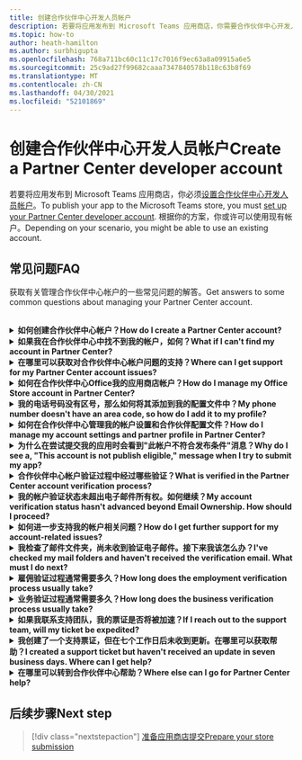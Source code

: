 ```yaml
---
title: 创建合作伙伴中心开发人员帐户
description: 若要将应用发布到 Microsoft Teams 应用商店，你需要合作伙伴中心开发人员帐户。
ms.topic: how-to
author: heath-hamilton
ms.author: surbhigupta
ms.openlocfilehash: 768a711bc60c11c17c7016f9ec63a8a09915a6e5
ms.sourcegitcommit: 25c9ad27f99682caaa7347840578b118c63b8f69
ms.translationtype: MT
ms.contentlocale: zh-CN
ms.lasthandoff: 04/30/2021
ms.locfileid: "52101869"
---
```

# <a name="create-a-partner-center-developer-account"></a><span data-ttu-id="5c974-103">创建合作伙伴中心开发人员帐户</span><span class="sxs-lookup"><span data-stu-id="5c974-103">Create a Partner Center developer account</span></span>

<span data-ttu-id="5c974-104">若要将应用发布到 Microsoft Teams 应用商店，你必须[设置合作伙伴中心开发人员帐户](https://docs.microsoft.com/office/dev/store/open-a-developer-account)。</span><span class="sxs-lookup"><span data-stu-id="5c974-104">To publish your app to the Microsoft Teams store, you must [set up your Partner Center developer account](https://docs.microsoft.com/office/dev/store/open-a-developer-account).</span></span> <span data-ttu-id="5c974-105">根据你的方案，你或许可以使用现有帐户。</span><span class="sxs-lookup"><span data-stu-id="5c974-105">Depending on your scenario, you might be able to use an existing account.</span></span>

## <a name="faq"></a><span data-ttu-id="5c974-106">常见问题</span><span class="sxs-lookup"><span data-stu-id="5c974-106">FAQ</span></span>

<span data-ttu-id="5c974-107">获取有关管理合作伙伴中心帐户的一些常见问题的解答。</span><span class="sxs-lookup"><span data-stu-id="5c974-107">Get answers to some common questions about managing your Partner Center account.</span></span>

<br>

<details>

<summary><span data-ttu-id="5c974-108"><b>如何创建合作伙伴中心帐户？</b></span><span class="sxs-lookup"><span data-stu-id="5c974-108"><b>How do I create a Partner Center account?</b></span></span></summary>

<span data-ttu-id="5c974-109">可以通过以下方法之一创建合作伙伴中心帐户：</span><span class="sxs-lookup"><span data-stu-id="5c974-109">You can create a Partner Center account one of the following ways:</span></span>

* <span data-ttu-id="5c974-110">如果你是合作伙伴中心的新用户，并且没有 Microsoft 网络帐户，则使用合作伙伴 [中心注册页面 创建帐户](/office/dev/store/open-a-developer-account#create-an-account-using-the-partner-center-enrollment-page)。</span><span class="sxs-lookup"><span data-stu-id="5c974-110">If you're new to Partner Center and don't have a Microsoft Network Account, [create an account using the Partner Center enrollment page](/office/dev/store/open-a-developer-account#create-an-account-using-the-partner-center-enrollment-page).</span></span>
* <span data-ttu-id="5c974-111">如果你已在 Microsoft 合作伙伴网络中注册，则使用现有 Microsoft 合作伙伴中心注册直接从合作伙伴 [中心创建帐户](/office/dev/store/open-a-developer-account#create-an-account-using-an-existing-partner-center-enrollment)。</span><span class="sxs-lookup"><span data-stu-id="5c974-111">If you're already enrolled in the Microsoft Partner Network, [create an account directly from Partner Center using existing Microsoft Partner Center enrollments](/office/dev/store/open-a-developer-account#create-an-account-using-an-existing-partner-center-enrollment).</span></span>

<br>

</details>

<details>

<summary><span data-ttu-id="5c974-112"><b>如果我在合作伙伴中心中找不到我的帐户，如何？</b></span><span class="sxs-lookup"><span data-stu-id="5c974-112"><b>What if I can't find my account in Partner Center?</b></span></span></summary>

<span data-ttu-id="5c974-113">打开合作伙伴 [中心支持票证](https://partner.microsoft.com/support/v2/?stage=1) 并选择以下选项：</span><span class="sxs-lookup"><span data-stu-id="5c974-113">Open a [Partner Center support ticket](https://partner.microsoft.com/support/v2/?stage=1) and select the following:</span></span>

| <span data-ttu-id="5c974-114">菜单</span><span class="sxs-lookup"><span data-stu-id="5c974-114">Menu</span></span> | <span data-ttu-id="5c974-115">选项</span><span class="sxs-lookup"><span data-stu-id="5c974-115">Option</span></span> |
| -------   | -------  |
|<span data-ttu-id="5c974-116">类别</span><span class="sxs-lookup"><span data-stu-id="5c974-116">Category</span></span>| <span data-ttu-id="5c974-117">商业市场</span><span class="sxs-lookup"><span data-stu-id="5c974-117">Commercial Marketplace</span></span>|
| <span data-ttu-id="5c974-118">主题</span><span class="sxs-lookup"><span data-stu-id="5c974-118">Topic</span></span> | <span data-ttu-id="5c974-119">一般市场帮助和帮助问题</span><span class="sxs-lookup"><span data-stu-id="5c974-119">General Marketplace Help and How-to questions</span></span> |
| <span data-ttu-id="5c974-120">子标题</span><span class="sxs-lookup"><span data-stu-id="5c974-120">Subtopic</span></span>| <span data-ttu-id="5c974-121">Office 加载项</span><span class="sxs-lookup"><span data-stu-id="5c974-121">Office add-in</span></span> |

<br>

</details>

<details>

<summary><span data-ttu-id="5c974-122"><b>在哪里可以获取对合作伙伴中心帐户问题的支持？</b></span><span class="sxs-lookup"><span data-stu-id="5c974-122"><b>Where can I get support for my Partner Center account issues?</b></span></span></summary>

<span data-ttu-id="5c974-123">访问 [发布者支持页面](https://aka.ms/marketplacepublishersupport) 以搜索你的问题。</span><span class="sxs-lookup"><span data-stu-id="5c974-123">Visit the [publishers support page](https://aka.ms/marketplacepublishersupport) to search for your issue.</span></span> <span data-ttu-id="5c974-124">如果指南没有帮助，请创建合作伙伴 [中心支持票证](/azure/marketplace/partner-center-portal/support#how-to-open-a-support-ticket)。</span><span class="sxs-lookup"><span data-stu-id="5c974-124">If the guidance isn't helpful, create a [Partner Center support ticket](/azure/marketplace/partner-center-portal/support#how-to-open-a-support-ticket).</span></span>

<br>

</details>

<details>

<summary><span data-ttu-id="5c974-125"><b>如何在合作伙伴中心Office我的应用商店帐户？</b></span><span class="sxs-lookup"><span data-stu-id="5c974-125"><b>How do I manage my Office Store account in Partner Center?</b></span></span></summary>

<span data-ttu-id="5c974-126">有关 [信息，请参阅通过合作伙伴中心](/office/dev/store/manage-account-settings-and-profile) 管理你的帐户。</span><span class="sxs-lookup"><span data-stu-id="5c974-126">See [manage your account through Partner Center](/office/dev/store/manage-account-settings-and-profile) for information.</span></span>

<br>

</details>

<details>

<summary><span data-ttu-id="5c974-127"><b>我的电话号码没有区号，那么如何将其添加到我的配置文件中？</b></span><span class="sxs-lookup"><span data-stu-id="5c974-127"><b>My phone number doesn't have an area code, so how do I add it to my profile?</b></span></span></summary>

<span data-ttu-id="5c974-128">电话号码由三部分组成：国家/地区代码、区号和电话号码。</span><span class="sxs-lookup"><span data-stu-id="5c974-128">The phone number has three parts: country code, area code, and telephone number.</span></span> <span data-ttu-id="5c974-129">如果您的电话号码不包含区号，请保留第二个框为空并填写第三个框。</span><span class="sxs-lookup"><span data-stu-id="5c974-129">If your phone number doesn't include an area code, leave the second box empty and complete the third box.</span></span>

<br>

</details>

<details>

<summary><span data-ttu-id="5c974-130"><b>如何在合作伙伴中心管理我的帐户设置和合作伙伴配置文件？</b></span><span class="sxs-lookup"><span data-stu-id="5c974-130"><b>How do I manage my account settings and partner profile in Partner Center?</b></span></span></summary>

<span data-ttu-id="5c974-131">有关 [信息，请参阅管理帐户设置](/windows/uwp/publish/manage-account-settings-and-profile#additional-settings-and-info) 和配置文件信息。</span><span class="sxs-lookup"><span data-stu-id="5c974-131">See [manage account settings and profile info](/windows/uwp/publish/manage-account-settings-and-profile#additional-settings-and-info) for information.</span></span>

<br>

</details>

<details>

<summary><span data-ttu-id="5c974-132"><b>为什么在尝试提交我的应用时会看到"此帐户不符合发布条件"消息？</b></span><span class="sxs-lookup"><span data-stu-id="5c974-132"><b>Why do I see a, "This account is not publish eligible," message when I try to submit my app?</b></span></span></summary>

<span data-ttu-id="5c974-133">由于帐户验证状态为"挂起 ["，因此收到](/partner-center/verification-responses) 此错误消息。</span><span class="sxs-lookup"><span data-stu-id="5c974-133">You received this error message because your [account verification status](/partner-center/verification-responses) is pending.</span></span> <span data-ttu-id="5c974-134">在合作伙伴中心仪表板中检查 [状态](https://partner.microsoft.com/dashboard)。</span><span class="sxs-lookup"><span data-stu-id="5c974-134">Check your status in the Partner Center [dashboard](https://partner.microsoft.com/dashboard).</span></span> <span data-ttu-id="5c974-135">选择 **"设置** 齿轮"图标，然后选择">**帐户>帐户设置"。**</span><span class="sxs-lookup"><span data-stu-id="5c974-135">Select the **Settings** gear icon and choose **Developer settings > Account > Account settings**.</span></span>

![合作伙伴中心验证状态](~/assets/images/partner-center-verification-status.png)

<br>

</details>

<details>

<summary><span data-ttu-id="5c974-137"><b>合作伙伴中心帐户验证过程中经过哪些验证？</b></span><span class="sxs-lookup"><span data-stu-id="5c974-137"><b>What is verified in the Partner Center account verification process?</b></span></span></summary>

<span data-ttu-id="5c974-138">有三个验证领域：**电子邮件所有权\*\*\*\*、雇佣** 关系 **和业务**。</span><span class="sxs-lookup"><span data-stu-id="5c974-138">There are three verification areas, **Email Ownership**, **Employment**, and **Business**.</span></span> <span data-ttu-id="5c974-139">有关详细信息，请参阅 [验证了哪些项目以及如何响应](/partner-center/verification-responses#what-is-verified-and-how-to-respond)。</span><span class="sxs-lookup"><span data-stu-id="5c974-139">For more information, see [what is verified and how to respond](/partner-center/verification-responses#what-is-verified-and-how-to-respond).</span></span>

<span data-ttu-id="5c974-140">如果你是主要联系人、全局管理员或帐户管理员，可以在配置文件页面上监视验证状态和跟踪进度。</span><span class="sxs-lookup"><span data-stu-id="5c974-140">If you're the primary contact, global admin, or account admin, you can monitor verification status and track progress on your profile page.</span></span>

<span data-ttu-id="5c974-141">验证过程完成后，配置文件页上的注册状态会从 *"挂起*"更改到"*已授权"。*</span><span class="sxs-lookup"><span data-stu-id="5c974-141">Once verification process is complete, the status of your enrollment on the profile page changes from *pending* to *authorized*.</span></span> <span data-ttu-id="5c974-142">然后，主要联系人将在几天内收到来自 Microsoft 的电子邮件。</span><span class="sxs-lookup"><span data-stu-id="5c974-142">The primary contact then receives an email from Microsoft within a few business days.</span></span>

<br>

</details>

<details>

<summary><span data-ttu-id="5c974-143"><b>我的帐户验证状态未超出电子邮件所有权。如何继续？</b></span><span class="sxs-lookup"><span data-stu-id="5c974-143"><b>My account verification status hasn't advanced beyond Email Ownership. How should I proceed?</b></span></span></summary>

<span data-ttu-id="5c974-144">在 **电子邮件所有权验证** 过程中，会向主要联系人发送验证电子邮件。</span><span class="sxs-lookup"><span data-stu-id="5c974-144">During the **Email Ownership** verification process, a verification email is sent to the primary contact.</span></span> <span data-ttu-id="5c974-145">检查主要联系人收件箱中是否收到电子邮件maccount@microsoft.com 主题行"需要操作：使用 **Microsoft** 验证电子邮件帐户并完成电子邮件验证过程"。</span><span class="sxs-lookup"><span data-stu-id="5c974-145">Check your primary contact inbox for an email from **maccount@microsoft.com** with the subject line **Action needed: Verify your email account with Microsoft** and complete the email verification process.</span></span> <span data-ttu-id="5c974-146">验证电子邮件将发送到合作伙伴中心帐户设置中列出的地址。</span><span class="sxs-lookup"><span data-stu-id="5c974-146">The verification email is sent to the address listed on your Partner Center account settings.</span></span>

<span data-ttu-id="5c974-147">请记住有关电子邮件验证过程的以下事项：</span><span class="sxs-lookup"><span data-stu-id="5c974-147">Remember the following about the email verification process:</span></span>

* <span data-ttu-id="5c974-148">电子邮件验证链接的有效期只有七天。</span><span class="sxs-lookup"><span data-stu-id="5c974-148">The email verification link is only valid for seven days.</span></span>
* <span data-ttu-id="5c974-149">可以通过访问合作伙伴配置文件页面并选择"重新发送验证电子邮件"链接，请求重新 **发送电子邮件** 。</span><span class="sxs-lookup"><span data-stu-id="5c974-149">You can request to resend the email by visiting your partner profile page and selecting the **Resend verification email** link.</span></span>
* <span data-ttu-id="5c974-150">为了确保您收到电子邮件，安全列表 **microsoft.com** 安全域并检查垃圾邮件文件夹。</span><span class="sxs-lookup"><span data-stu-id="5c974-150">To ensure you receive the email, safe-list **microsoft.com** as a secure domain and check your junk email folders.</span></span>

<br>

</details>

<details>

<summary><span data-ttu-id="5c974-151"><b>如何进一步支持我的帐户相关问题？</b></span><span class="sxs-lookup"><span data-stu-id="5c974-151"><b>How do I get further support for my account-related issues?</b></span></span></summary>

<span data-ttu-id="5c974-152">有关 [信息，请参阅合作伙伴中心对商业市场计划](/azure/marketplace/partner-center-portal/support) 的支持。</span><span class="sxs-lookup"><span data-stu-id="5c974-152">See [support for the Commercial Marketplace program in Partner Center](/azure/marketplace/partner-center-portal/support) for information.</span></span>

<br>

</details>

<details>

<summary><span data-ttu-id="5c974-153"><b>我检查了邮件文件夹，尚未收到验证电子邮件。接下来我该怎么办？</b></span><span class="sxs-lookup"><span data-stu-id="5c974-153"><b>I've checked my mail folders and haven't received the verification email. What must I do next?</b></span></span></summary>

<span data-ttu-id="5c974-154">请尝试执行以下操作：</span><span class="sxs-lookup"><span data-stu-id="5c974-154">Try the following:</span></span>

* <span data-ttu-id="5c974-155">检查垃圾邮件或垃圾邮件文件夹。</span><span class="sxs-lookup"><span data-stu-id="5c974-155">Check your junk or spam folder.</span></span>
* <span data-ttu-id="5c974-156">清除浏览器缓存，转到合作伙伴中心帐户仪表板，然后选择 **重新发送验证电子邮件**。</span><span class="sxs-lookup"><span data-stu-id="5c974-156">Clear the browser cache, go to your Partner Center account dashboard, and select **Resend verification email**.</span></span>
* <span data-ttu-id="5c974-157">尝试从其他 **浏览器访问"重新发送** 验证电子邮件"链接。</span><span class="sxs-lookup"><span data-stu-id="5c974-157">Try accessing the **Resend verification email** link from a different browser.</span></span>
* <span data-ttu-id="5c974-158">与 IT 部门合作，确保您的电子邮件服务器不会阻止验证电子邮件。</span><span class="sxs-lookup"><span data-stu-id="5c974-158">Work with your IT department to ensure that the verification emails are not blocked by your email server.</span></span>
* <span data-ttu-id="5c974-159">调整服务器的垃圾邮件筛选器，以允许或安全列出来自 **maccount@microsoft.com。**</span><span class="sxs-lookup"><span data-stu-id="5c974-159">Adjust your server's spam filter to allow or safe-list all emails from **maccount@microsoft.com**.</span></span>

<br>

</details>

<details>

<summary><span data-ttu-id="5c974-160"><b>雇佣验证过程通常需要多久？</b></span><span class="sxs-lookup"><span data-stu-id="5c974-160"><b>How long does the employment verification process usually take?</b></span></span></summary>

<span data-ttu-id="5c974-161">如果所有提交的详细信息都正确，则雇佣验证过程需要大约两个小时才能完成。</span><span class="sxs-lookup"><span data-stu-id="5c974-161">If all the submitted details are correct, the employment verification process takes about two hours to complete.</span></span>

<br>

</details>

<details>

<summary><span data-ttu-id="5c974-162"><b>业务验证过程通常需要多久？</b></span><span class="sxs-lookup"><span data-stu-id="5c974-162"><b>How long does the business verification process usually take?</b></span></span></summary>

<span data-ttu-id="5c974-163">如果提交所有必需的文档，则业务验证需要一到两个工作日才能完成。</span><span class="sxs-lookup"><span data-stu-id="5c974-163">If all the required documents are submitted, business verification takes one to two business days to complete.</span></span>

<br>

</details>

<details>

<summary><span data-ttu-id="5c974-164"><b>如果我联系支持团队，我的票证是否将被加速？</b></span><span class="sxs-lookup"><span data-stu-id="5c974-164"><b>If I reach out to the support team, will my ticket be expedited?</b></span></span></summary>

<span data-ttu-id="5c974-165">支持票证在一周内解决。</span><span class="sxs-lookup"><span data-stu-id="5c974-165">Support tickets get resolved in a week.</span></span> <span data-ttu-id="5c974-166">检查发送到你在创建支持票证时提供的电子邮件的更新。</span><span class="sxs-lookup"><span data-stu-id="5c974-166">Check for updates sent to the email you provided when creating the support ticket.</span></span>

<br>

</details>

<details>

<summary><span data-ttu-id="5c974-167"><b>我创建了一个支持票证，但在七个工作日后未收到更新。在哪里可以获取帮助？</b></span><span class="sxs-lookup"><span data-stu-id="5c974-167"><b>I created a support ticket but haven't received an update in seven business days. Where can I get help?</b></span></span></summary>

<span data-ttu-id="5c974-168">向用户 <a href="mailto:teamsubm@microsoft.com">teamsubm@microsoft.com</a> 以下详细信息：</span><span class="sxs-lookup"><span data-stu-id="5c974-168">Send an email to <a href="mailto:teamsubm@microsoft.com">teamsubm@microsoft.com</a> with the following details:</span></span>

* <span data-ttu-id="5c974-169">**主题行**：合作伙伴中心帐户问题 *<your app name>*</span><span class="sxs-lookup"><span data-stu-id="5c974-169">**Subject Line**: Partner Center Account Issue for *<your app name>*</span></span>
* <span data-ttu-id="5c974-170">**电子邮件正文**：</span><span class="sxs-lookup"><span data-stu-id="5c974-170">**Email body**:</span></span>
    * <span data-ttu-id="5c974-171">支持票证编号</span><span class="sxs-lookup"><span data-stu-id="5c974-171">Support ticket number</span></span>
    * <span data-ttu-id="5c974-172">卖家 ID</span><span class="sxs-lookup"><span data-stu-id="5c974-172">Your seller ID</span></span>
    * <span data-ttu-id="5c974-173">问题解决的屏幕截图 (如果可能) </span><span class="sxs-lookup"><span data-stu-id="5c974-173">A screenshot of the issue (if possible)</span></span>

<br>

</details>

<details>

<summary><span data-ttu-id="5c974-174"><b>在哪里可以转到合作伙伴中心帮助？</b></span><span class="sxs-lookup"><span data-stu-id="5c974-174"><b>Where else can I go for Partner Center help?</b></span></span></summary>

<span data-ttu-id="5c974-175">以下资源还可以提供帮助：</span><span class="sxs-lookup"><span data-stu-id="5c974-175">The following resources can also assist:</span></span>

* [<span data-ttu-id="5c974-176">Microsoft 365应用提交常见问题解答</span><span class="sxs-lookup"><span data-stu-id="5c974-176">Microsoft 365 app submission FAQ</span></span>](/office/dev/store/appsource-submission-faq)
* [<span data-ttu-id="5c974-177">商业市场文档</span><span class="sxs-lookup"><span data-stu-id="5c974-177">Commercial marketplace documentation</span></span>](/azure/marketplace/)

<br>

</details>

## <a name="next-step"></a><span data-ttu-id="5c974-178">后续步骤</span><span class="sxs-lookup"><span data-stu-id="5c974-178">Next step</span></span>

> [!div class="nextstepaction"]
> [<span data-ttu-id="5c974-179">准备应用商店提交</span><span class="sxs-lookup"><span data-stu-id="5c974-179">Prepare your store submission</span></span>](~/concepts/deploy-and-publish/appsource/prepare/submission-checklist.md)
